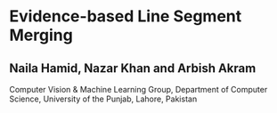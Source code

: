 # Evidence-based Line Segment Merging

## Naila Hamid, Nazar Khan and Arbish Akram
Computer Vision & Machine Learning Group, Department of Computer Science, University of the Punjab, Lahore, Pakistan


